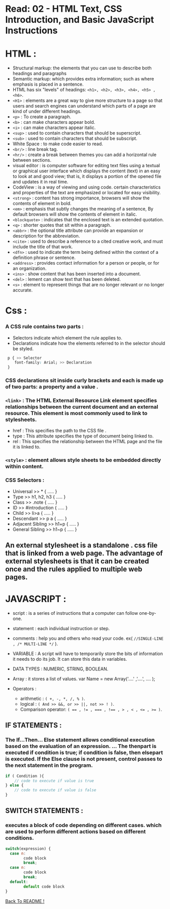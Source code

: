 # Read: 02 - HTML Text, CSS Introduction, and Basic JavaScript Instructions

# HTML : 

* Structural markup: the elements that you can use to  describe both headings and paragraphs
* Semantic markup: which provides extra information; such  as where emphasis is placed in a sentence.
* HTML has six "levels" of  headings: `<h1>, <h2>, <h3>, <h4>, <h5> ,<h6>`.
* `<H1>` : elements are a great way to give more structure to a page so that users and search engines can understand which parts of a page are kind of under different headings.
* `<p>` : To create a paragraph.
* `<b>` : can make  characters appear bold.
* `<i>` : can make characters appear italic.
* `<sup>` : used  to contain characters that  should be superscript.
* `<sub>` : used to  contain characters that should  be subscript.
* White Space : to make code easier to  read.
* `<br/>` : line break tag.
* `<hr/>` :  create a break between  themes  you can add a  horizontal rule between sections.
* visual editor : is computer software for editing text files using a textual or graphical user interface which displays the content (text) in an easy to look at and good view; that is, it displays a portion of the opened file and updates it in real time.
* CodeView : is a way of viewing and using code. certain characteristics and properties of the text are emphasized or located for easy visibility.
* `<strong>` : content has strong importance, browsers will show  the contents of element in bold.
* `<em>` : emphasis that subtly changes  the meaning of a sentence, By default browsers will show  the contents of element  in italic.
* `<blockquote>` :  indicates that the enclosed text is an extended quotation. 
* `<q>` : shorter quotes that sit within  a paragraph.
* `<abbr>` :  the optional title attribute can provide an expansion or description for the abbreviation.
* `<cite>` : used to describe a reference to a cited creative work, and must include the title of that work.
* `<dfn>` : used to indicate the term being defined within the context of a definition phrase or sentence.
* `<address>` : provides contact information for a person or people, or for an organization.
* `<ins>` : show content that has been inserted into a document.
* `<del>` : lement can show text  that has been deleted.
* `<s>` : element to represent things that are no longer relevant or no longer accurate.


# Css : 

### A CSS rule  contains two parts :
* Selectors indicate which  element the rule applies to.
* Declarations indicate how  the elements referred to in  the selector should be styled. 
```Css
 p { >> Selector
    font-family: Arial; >> Declaration
 } 
 ```

### CSS declarations sit inside curly brackets and each is made up of two parts: a property and a value .

### `<link>` : The HTML External Resource Link element specifies relationships between the current document and an external resource. This element is most commonly used to link to stylesheets.

* href : This specifies the path to the  CSS file .
* type : This attribute specifies the type  of document being linked to.
* rel : This specifies the relationship  between the HTML page and  the file it is linked to. 

### `<style>` : element allows style sheets to be embedded directly within content.

### CSS Selectors :

* Universal  >> * { ..... }
* Type >> h1, h2, h3 { ..... }
* Class >> .note { ..... }
* ID >> #introduction { ..... }
* Child >> li>a { ..... }
* Descendant >> p a { ..... }
* Adjacent Sibling >> h1+p { ..... }
* General Sibling >> h1~p { ..... }

## An external stylesheet is a standalone . css file that is linked from a web page. The advantage of external stylesheets is that it can be created once and the rules applied to multiple web pages. 


# JAVASCRIPT :

* script : is a series of instructions that a computer can follow one-by-one.

* statement : each individual instruction or step.

* comments : help you and others who read your code. ex( ` //SINGLE-LINE , /* MULTI-LINE */ ` ).

* VARIABLE : A script will have to temporarily  store the bits of information it  needs to do its job. It can store this  data in variables. 

* DATA TYPES : NUMERIC, STRING, BOOLEAN.

* Array : it stores a list of values. var Name = new Array('....' ,'....', .... );

* Operators : 
    - arithmetic : `( +, -, *, /, % )`.
    - logical : `( And >> &&, or >> ||, not >> ! )`.
    - Comparison operator: `( == , != , === , !== , > , < , <= , >= )`.


## IF STATEMENTS :
### The If...Then... Else statement allows conditional execution based on the evaluation of an expression. ... The thenpart is executed if condition is true; if condition is false, then elsepart is executed. If the Else clause is not present, control passes to the next statement in the program.
```JAVASCRIPT
if ( Condition ){
    // code to execute if value is true
} else {
    // code to execute if value is false 
}
```
## SWITCH STATEMENTS :
### executes a block of code depending on different cases. which are used to perform different actions based on different conditions. 
```JAVASCRIPT
switch(expression) {
  case n:
        code block
        break;
  case n:
        code block
        break;
  default:
        default code block
}
```


[ Back To README !]( https://yousefabujalboush.github.io/reading-notes/ )